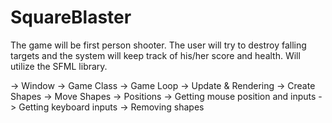 # SquareBlaster
The game will be first person shooter. The user will try to destroy falling targets and the system will keep track of his/her score and health. Will utilize the SFML library.

-> Window
-> Game Class
-> Game Loop 
-> Update & Rendering
-> Create Shapes
-> Move Shapes
-> Positions
-> Getting mouse position and inputs
-> Getting keyboard inputs
-> Removing shapes
